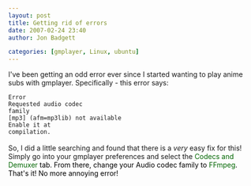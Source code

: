 ```yaml
---
layout: post
title: Getting rid of errors
date: 2007-02-24 23:40
author: Jon Badgett

categories: [gmplayer, Linux, ubuntu]
---
```

I've been getting an odd error ever since I started wanting to play anime subs with gmplayer.  Specifically - this error says:<br /><code><br />Error<br />Requested audio codec family<br />[mp3] (afm=mp3lib) not available<br />Enable it at compilation.</code><br /><br />So, I did a little searching and found that there is a <span style="font-style: italic;">very</span> easy fix for this!  Simply go into your gmplayer preferences and select the <span style="color: rgb(0, 102, 0);">Codecs and Demuxer <span style="color: rgb(0, 0, 0);">tab.  From there, change your Audio codec family to <span style="color: rgb(0, 102, 0);">FFmpeg</span>.  That's it!  No more annoying error!</span></span>
